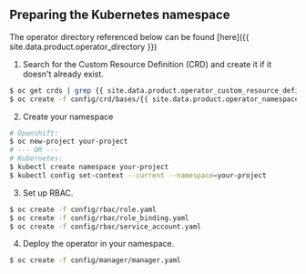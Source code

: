 ## Preparing the Kubernetes namespace
The operator directory referenced below can be found [here]({{ site.data.product.operator_directory }})

1. Search for the Custom Resource Definition (CRD) and create it if it doesn't already exist.
```bash
$ oc get crds | grep {{ site.data.product.operator_custom_resource_definition_name_plural }}.{{ site.data.product.operator_namespace }}
$ oc create -f config/crd/bases/{{ site.data.product.operator_namespace }}_{{ site.data.product.operator_custom_resource_definition_name_plural }}.yaml
```
2. Create your namespace
```bash
# Openshift:
$ oc new-project your-project
# --- OR ---
# Kubernetes:
$ kubectl create namespace your-project
$ kubectl config set-context --current --namespace=your-project
```
3. Set up RBAC.
```bash
$ oc create -f config/rbac/role.yaml
$ oc create -f config/rbac/role_binding.yaml
$ oc create -f config/rbac/service_account.yaml
```
4. Deploy the operator in your namespace.
```bash
$ oc create -f config/manager/manager.yaml
```
